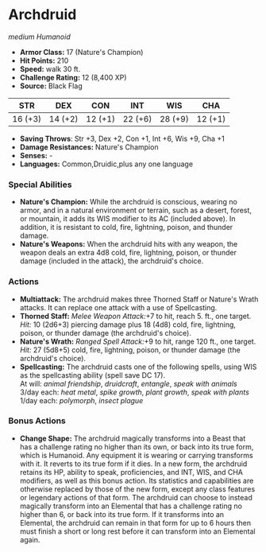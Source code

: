 # Archdruid

*medium* *Humanoid*

- **Armor Class:** 17 (Nature's Champion)
- **Hit Points:** 210 
- **Speed:** walk 30 ft.
- **Challenge Rating:** 12 (8,400 XP)
- **Source:** Black Flag

| STR | DEX | CON | INT | WIS | CHA |
| --- | --- | --- | --- | --- | --- |
| 16 (+3) | 14 (+2) | 12 (+1) | 22 (+6) | 28 (+9) | 12 (+1) |

- **Saving Throws**: Str +3, Dex +2, Con +1, Int +6, Wis +9, Cha +1
- **Damage Resistances:** Nature's Champion
- **Senses:** -
- **Languages:** Common,Druidic,plus any one language

### Special Abilities

- **Nature's Champion:** While the archdruid is conscious, wearing no armor, and in a natural environment or terrain, such as a desert, forest, or mountain, it adds its WIS modifier to its AC (included above). In addition, it is resistant to cold, fire, lightning, poison, and thunder damage.
- **Nature's Weapons:** When the archdruid hits with any weapon, the weapon deals an extra 4d8 cold, fire, lightning, poison, or thunder damage (included in the attack), the archdruid's choice.

### Actions

- **Multiattack:** The archdruid makes three Thorned Staff or Nature's Wrath attacks. It can replace one attack with a use of Spellcasting.
- **Thorned Staff:** _Melee Weapon Attack:_+7 to hit, reach 5. ft., one target. _Hit:_ 10 (2d6+3) piercing damage plus 18 (4d8) cold, fire, lightning, poison, or thunder damage (the archdruid's choice).
- **Nature's Wrath:** _Ranged Spell Attack:_+9 to hit, range 120 ft., one target. _Hit:_ 27 (5d8+5) cold, fire, lightning, poison, or thunder damage (the archdruid's choice).
- **Spellcasting:** The archdruid casts one of the following spells, using WIS as the spellcasting ability (spell save DC 17).<br>At will: _animal friendship_, _druidcraft_, _entangle_, _speak with animals_<br>3/day each: _heat metal_, _spike growth_, _plant growth_, _speak with plants_<br>1/day each: _polymorph_, _insect plague_

### Bonus Actions

- **Change Shape:** The archdruid magically transforms into a Beast that has a challenge rating no higher than its own, or back into its true form, which is Humanoid. Any equipment it is wearing or carrying transforms with it. It reverts to its true form if it dies. In a new form, the archdruid retains its HP, ability to speak, proficiencies, and INT, WIS, and CHA modifiers, as well as this bonus action. Its statistics and capabilities are otherwise replaced by those of the new form, except any class features or legendary actions of that form. The archdruid can choose to instead magically transform into an Elemental that has a challenge rating no higher than 6, or back into its true form. If it transforms into an Elemental, the archdruid can remain in that form for up to 6 hours then must finish a short or long rest before it can transform into an Elemental again.
